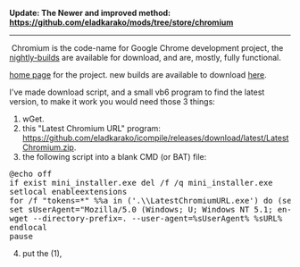 <strong>Update: The Newer and improved method: <a href="https://github.com/eladkarako/mods/tree/store/chromium">https://github.com/eladkarako/mods/tree/store/chromium</a></strong>

<hr/>

<img src="http://dev.chromium.org/_/rsrc/1220197576998/Home/flying_browser.png" alt="" />
Chromium is  the code-name for Google Chrome development project, the <a title="nightly-builds" href="http://en.wikipedia.org/wiki/Neutral_build" target="_blank">nightly-builds</a> are available for download, and are, mostly, fully functional.

<a title="home page" href="http://dev.chromium.org/Home" target="_blank">home page</a> for the project.
new builds are available to download <a title="here" href="http://build.chromium.org/buildbot/snapshots/chromium-rel-xp/" target="_blank">here</a>.

I've made download script, and a small vb6 program to find the latest version, to make it work you would need those 3 things:
1. wGet.
2. this "Latest Chromium URL" program: <a href="https://github.com/eladkarako/icompile/releases/download/latest/LatestChromium.zip">https://github.com/eladkarako/icompile/releases/download/latest/LatestChromium.zip</a>.
3. the following script into a blank CMD (or BAT) file:

<pre>
@echo off
if exist mini_installer.exe del /f /q mini_installer.exe
setlocal enableextensions
for /f "tokens=*" %%a in ('.\\LatestChromiumURL.exe') do (set sURL=%%a)
set sUserAgent="Mozilla/5.0 (Windows; U; Windows NT 5.1; en-US; rv:1.9.1.6) Gecko/20091201 Firefox/3.5.6"
wget --directory-prefix=. --user-agent=%sUserAgent% %sURL%
endlocal
pause
</pre>
4. put the (1),